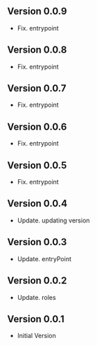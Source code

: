 ## Version 0.0.9
- Fix. entrypoint

## Version 0.0.8
- Fix. entrypoint

## Version 0.0.7
- Fix. entrypoint


## Version 0.0.6
- Fix. entrypoint

## Version 0.0.5
- Fix. entrypoint

## Version 0.0.4
- Update. updating version

## Version 0.0.3
- Update. entryPoint

## Version 0.0.2
- Update. roles

## Version 0.0.1
- Initial Version
